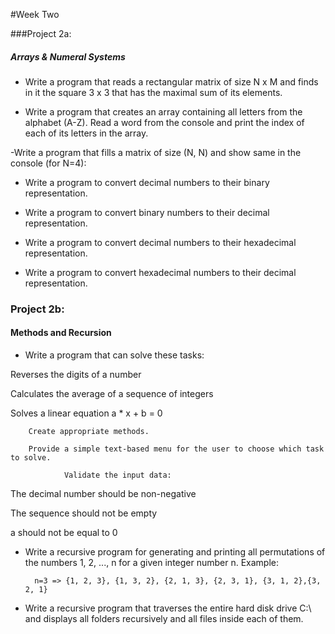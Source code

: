 #Week Two

###Project 2a:

##### Arrays & Numeral Systems

- Write a program that reads a rectangular matrix of size N x M and finds in it the square 3 x 3 that has the maximal sum of its elements.

- Write a program that creates an array containing all letters from the alphabet (A-Z). Read a word from the console and print the index of each of its letters in the array.

-Write a program that fills a matrix of size (N, N) and show same in the console (for N=4):

- Write a program to convert decimal numbers to their binary representation.

- Write a program to convert binary numbers to their decimal representation.

- Write a program to convert decimal numbers to their hexadecimal representation.

- Write a program to convert hexadecimal numbers to their decimal representation.




### Project 2b:

#### Methods and Recursion

- Write a program that can solve these tasks:

Reverses the digits of a number

Calculates the average of a sequence of integers

Solves a linear equation a * x + b = 0

        Create appropriate methods.

        Provide a simple text-based menu for the user to choose which task to solve.

                Validate the input data:

The decimal number should be non-negative

The sequence should not be empty

a should not be equal to 0


- Write a recursive program for generating and printing all permutations of the numbers 1, 2, ..., n for a given integer number n. Example:

        n=3 => {1, 2, 3}, {1, 3, 2}, {2, 1, 3}, {2, 3, 1}, {3, 1, 2},{3, 2, 1}


- Write a recursive program that traverses the entire hard disk drive C:\ and displays all folders recursively and all files inside each of them.


